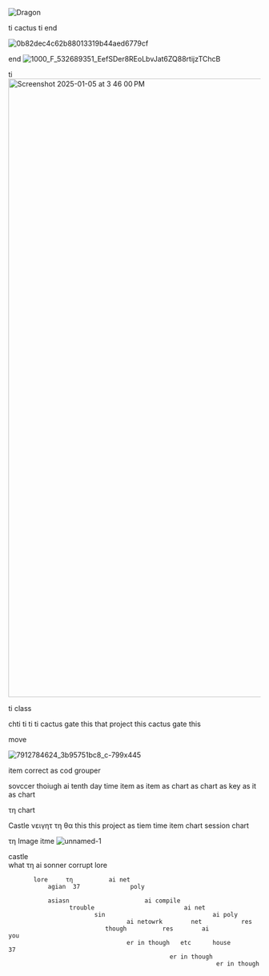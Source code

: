 
  ![Dragon](https://github.com/user-attachments/assets/510f03ec-7c84-45e4-83f7-529de9851695)

ti cactus 
ti       end 


![0b82dec4c62b88013319b44aed6779cf](https://github.com/user-attachments/assets/afcb85df-b936-44e7-b940-c5fd49c51185)


end
![1000_F_532689351_EefSDer8REoLbvJat6ZQ88rtijzTChcB](https://github.com/user-attachments/assets/1c2d7221-2d2e-446c-84cc-62050fc4bd6a)

   ti 
<img width="1236" alt="Screenshot 2025-01-05 at 3 46 00 PM" src="https://github.com/user-attachments/assets/b703a568-6952-4246-ba66-9866934ff61b" />

   ti 
     class 

chti ti  ti ti  cactus gate this that project this  cactus gate this 

move

![7912784624_3b95751bc8_c-799x445](https://github.com/user-attachments/assets/45162cb4-1a68-4254-9ee3-1ba77255c852)

item correct as cod grouper

sovccer thoiugh ai tenth day time item as item as chart as chart as key as it as chart 

τη chart 

Castle νειγητ τη θα this    this project as tiem time item chart session chart 

τη Image itme 
     ![unnamed-1](https://github.com/user-attachments/assets/c20bae0f-4b40-4163-b13d-f00375a1f171)

castle     
       what    τη     ai sonner corrupt
           lore 

           lore     τη          ai net 
               agian  37              poly 

               asiasn                     ai compile 
                     trouble                         ai net 
                            sin                              ai poly 
                                     ai netowrk        net           res 
                               though          res        ai            you
                                     er in though   etc      house         37
                                                 er in though 
                                                              er in though 
